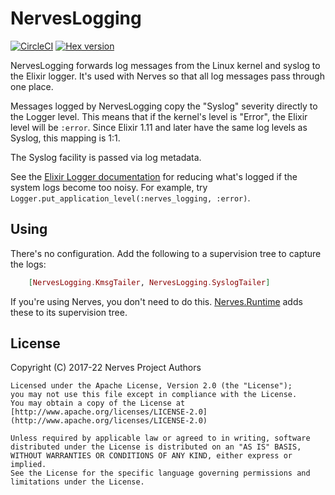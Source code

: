 # NervesLogging

[![CircleCI](https://circleci.com/gh/nerves-project/nerves_logging.svg?style=svg)](https://circleci.com/gh/nerves-project/nerves_logging)
[![Hex version](https://img.shields.io/hexpm/v/nerves_logging.svg "Hex version")](https://hex.pm/packages/nerves_logging)

NervesLogging forwards log messages from the Linux kernel and syslog to the
Elixir logger. It's used with Nerves so that all log messages pass through one
place.

Messages logged by NervesLogging copy the "Syslog" severity directly to the
Logger level. This means that if the kernel's level is "Error", the Elixir level
will be `:error`. Since Elixir 1.11 and later have the same log levels as
Syslog, this mapping is 1:1.

The Syslog facility is passed via log metadata.

See the [Elixir Logger documentation](https://hexdocs.pm/logger/Logger.html) for
reducing what's logged if the system logs become too noisy. For example, try
`Logger.put_application_level(:nerves_logging, :error)`.

## Using

There's no configuration. Add the following to a supervision tree to capture the
logs:

```elixir
    [NervesLogging.KmsgTailer, NervesLogging.SyslogTailer]
```

If you're using Nerves, you don't need to do this.
[Nerves.Runtime](https://github.com/nerves-project/nerves_runtime) adds these to
its supervision tree.

## License

Copyright (C) 2017-22 Nerves Project Authors

    Licensed under the Apache License, Version 2.0 (the "License");
    you may not use this file except in compliance with the License.
    You may obtain a copy of the License at [http://www.apache.org/licenses/LICENSE-2.0](http://www.apache.org/licenses/LICENSE-2.0)

    Unless required by applicable law or agreed to in writing, software
    distributed under the License is distributed on an "AS IS" BASIS,
    WITHOUT WARRANTIES OR CONDITIONS OF ANY KIND, either express or implied.
    See the License for the specific language governing permissions and
    limitations under the License.

